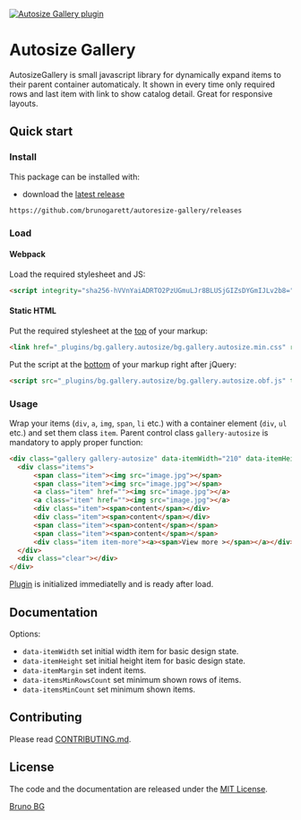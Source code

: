 [![Autosize Gallery plugin](https://raw.githubusercontent.com/brunogarett/autoresize-gallery/master/docs/cover.jpg)](https://bgstudio.online/)

# Autosize Gallery

AutosizeGallery is small javascript library for dynamically expand items to their parent container automaticaly. It shown in every time only required rows and last item with link to show catalog detail. Great for responsive layouts.

## Quick start

### Install

This package can be installed with:

- download the [latest release](https://github.com/brunogarett/autoresize-gallery/releases)
```
https://github.com/brunogarett/autoresize-gallery/releases
```

### Load

#### Webpack

Load the required stylesheet and JS:

```html
<script integrity="sha256-hVVnYaiADRTO2PzUGmuLJr8BLUSjGIZsDYGmIJLv2b8=" crossorigin="anonymous" src="https://code.jquery.com/jquery-3.1.1.min.js"></script>
```

#### Static HTML

Put the required stylesheet at the [top](https://developer.yahoo.com/performance/rules.html#css_top) of your markup:

```html
<link href="_plugins/bg.gallery.autosize/bg.gallery.autosize.min.css" rel="stylesheet" />
```

Put the script at the [bottom](https://developer.yahoo.com/performance/rules.html#js_bottom) of your markup right after jQuery:

```html
<script src="_plugins/bg.gallery.autosize/bg.gallery.autosize.obf.js" type="text/javascript"></script>
```

### Usage

Wrap your items (`div`, `a`, `img`, `span`, `li` etc.) with a container element (`div`, `ul` etc.) and set them class `item`. Parent control class `gallery-autosize` is mandatory to apply proper function:

```html
<div class="gallery gallery-autosize" data-itemWidth="210" data-itemHeight="140" data-itemMargin="1" data-itemsMinRowsCount="2" data-itemsMinCount="11">
  <div class="items">
      <span class="item"><img src="image.jpg"></span>
      <span class="item"><img src="image.jpg"></span>
      <a class="item" href=""><img src="image.jpg"></a>
      <a class="item" href=""><img src="image.jpg"></a>
      <div class="item"><span>content</span></div>
      <div class="item"><span>content</span></div>
      <span class="item"><span>content</span></span>
      <span class="item"><span>content</span></span>
      <div class="item item-more"><a><span>View more ></span></a></div>
  </div>
  <div class="clear"></div>
</div>
```

[Plugin](https://learn.jquery.com/plugins) is initialized immediatelly and is ready after load.

## Documentation

Options:

  * `data-itemWidth` set initial width item for basic design state.
  * `data-itemHeight` set initial height item for basic design state.
  * `data-itemMargin` set indent items.
  * `data-itemsMinRowsCount` set minimum shown rows of items.
  * `data-itemsMinCount` set minimum shown items.
  
## Contributing

Please read [CONTRIBUTING.md](CONTRIBUTING.md).

## License

The code and the documentation are released under the [MIT License](LICENSE).

[Bruno BG](https://bgstudio.online)
